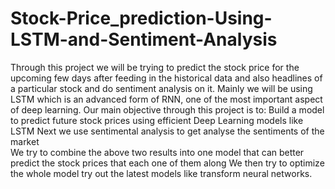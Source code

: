 # Stock-Price_prediction-Using-LSTM-and-Sentiment-Analysis
Through  this  project  we  will  be  trying  to  predict  the  stock  price  for  the  upcoming  few  days  after  feeding  in  the  historical  data  and  also  headlines  of  a  particular  stock  and  do  sentiment  analysis  on  it.  Mainly  we  will  be  using  LSTM  which  is  an  advanced  form  of  RNN,  one  of  the  most  important  aspect  of  deep  learning.
Our  main  objective  through  this  project  is  to:
Build  a  model  to  predict  future  stock  prices  using  efficient  Deep  Learning  models  like  LSTM
Next  we  use  sentimental  analysis  to  get  analyse  the  sentiments  of  the  market  
We  try  to  combine  the  above  two  results  into  one  model  that  can  better  predict  the  stock  prices  that  each  one  of  them  along
We  then  try  to  optimize  the  whole  model  try  out  the  latest  models  like  transform  neural  networks.
